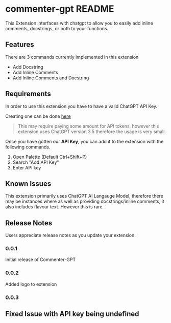 # commenter-gpt README

This Extension interfaces with chatgpt to allow you to easily add inline comments, docstrings, or both to your functions.

## Features

There are 3 commands currently implemented in this extension
- Add Docstring
- Add Inline Comments
- Add Inline Comments and Docstring

## Requirements
In order to use this extension you have to have a valid ChatGPT API Key.

Creating one can be done [here](https://platform.openai.com/account/api-keys)
> This may require paying some amount for API tokens, however this extension uses ChatGPT version 3.5 therefore the usage is very small.

Once you have gotten our **API Key**, you can add it to the extension with the following commands.
1. Open Palette (Default Ctrl+Shift+P)
2. Search "Add API Key"
3. Enter API key


## Known Issues

This extension primarily uses ChatGPT AI Langauge Model, therefore there may be instances where as well as providing docstrings/inline comments, it also includes flavour text. However this is rare.

## Release Notes

Users appreciate release notes as you update your extension.

### 0.0.1

Initial release of Commenter-GPT

### 0.0.2

Added logo to extension

### 0.0.3

Fixed Issue with API key being undefined
---


